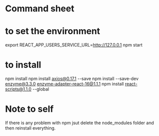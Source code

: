 # Command sheet

# to set the environment 

export REACT_APP_USERS_SERVICE_URL=http://127.0.0.1
npm start

# to install

npm install
npm install axios@0.17.1 --save
npm install --save-dev enzyme@3.3.0 enzyme-adapter-react-16@1.1.1
npm install react-scripts@1.1.0 --global

# Note to self

If there is any problem with npm jsut delete the node_modules folder and then reinstall everything.
